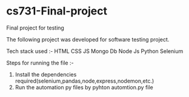 # cs731-Final-project
Final project for testing

The following project was developed for software testing project.

Tech stack used :-
HTML
CSS
JS
Mongo Db
Node Js
Python
Selenium

Steps for running the file :-
1. Install the dependencies required(selenium,pandas,node,express,nodemon,etc.)
2. Run the automation py files by pyhton automtion.py file

